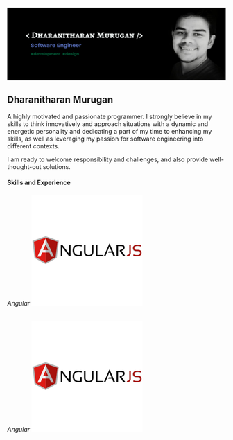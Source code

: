 ![](https://github.com/dharanithedev/dharanithedev/blob/main/banner-final.png?raw=true)

## Dharanitharan Murugan

A highly motivated and passionate programmer. I strongly believe in my skills to think innovatively and approach situations with a dynamic and energetic personality and dedicating a part of my time to enhancing my skills, as well as leveraging my passion for software engineering into different contexts.

I am ready to welcome responsibility and challenges, and also provide well-thought-out solutions.

#### Skills and Experience

###### Angular ![Angular](https://raw.githubusercontent.com/devicons/devicon/master/icons/angularjs/angularjs-original-wordmark.svg)
###### Angular ![Angular](https://raw.githubusercontent.com/devicons/devicon/master/icons/angularjs/angularjs-original-wordmark.svg)








